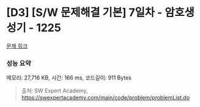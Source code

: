 # [D3] [S/W 문제해결 기본] 7일차 - 암호생성기 - 1225 

[문제 링크](https://swexpertacademy.com/main/code/problem/problemDetail.do?contestProbId=AV14uWl6AF0CFAYD) 

### 성능 요약

메모리: 27,716 KB, 시간: 166 ms, 코드길이: 911 Bytes



> 출처: SW Expert Academy, https://swexpertacademy.com/main/code/problem/problemList.do